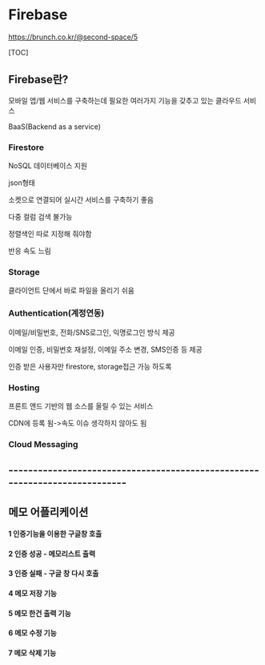 # Firebase

https://brunch.co.kr/@second-space/5

[TOC]

## Firebase란?

모바일 앱/웹 서비스를 구축하는데 필요한 여러가지 기능을 갖추고 있는 클라우드 서비스

BaaS(Backend as a service)

### Firestore

NoSQL 데이터베이스 지원

json형태

소켓으로 연결되어 실시간 서비스를 구축하기 좋음

다중 컬럼 검색 불가능

정렬색인 따로 지정해 줘야함

반응 속도 느림



### Storage

클라이언트 단에서 바로 파일을 올리기 쉬움



### Authentication(계정연동)

이메일/비밀번호, 전화/SNS로그인, 익명로그인 방식 제공

이메일 인증, 비밀번호 재설정, 이메일 주소 변경, SMS인증 등 제공

인증 받은 사용자만 firestore, storage접근 가능 하도록 



### Hosting

프론트 앤드 기반의 웹 소스를 올릴 수 있는 서비스

CDN에 등록 됨->속도 이슈 생각하지 않아도 됨



### Cloud Messaging







## ---------------------------------------------------------------------------

## 메모 어플리케이션

#### 1 인증기능을 이용한 구글창 호출



#### 2 인증 성공 - 메모리스트 출력



#### 3 인증 실패 - 구글 창 다시 호출



#### 4 메모 저장 기능



#### 5 메모 한건 출력 기능

#### 6 메모 수정 기능

#### 7 메모 삭제 기능

# 